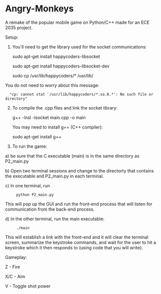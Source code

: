 Angry-Monkeys
=============

A remake of the popular mobile game on Python/C++ made for an ECE 2035 project.

Setup: 

1) You'll need to get the library used for the socket communications:

      sudo apt-get install happycoders-libsocket

      sudo apt-get install happycoders-libsocket-dev

      sudo cp /usr/lib/happycoders/* /usr/lib/

You do not need to worry about this message:

      "cp: cannot stat `/usr/lib/happycoders/*.so.0.*': No such file or directory"

2) To compile the .cpp files and link the socket library:

      g++ -lnsl -lsocket main.cpp -o main

   You may need to install g++ (C++ compiler):
   
      sudo apt-get install g++

3) To run the game:

a) be sure that the C executable (main) is in the same directory as P2_main.py

b) Open two terminal sessions and change to the directorty that contains
   the executable and P2_main.py in each terminal.
   
c) In one terminal, run

         python P2_main.py
         
   This will pop up the GUI and run the front-end process that will
   listen for communication from the back-end process.
   
d) In the other terminal, run the main executable:

         ./main
         
   This will establish a link with the front-end and it will clear the
   terminal screen, summarize the keystroke commands, and wait for the
   user to hit a keystroke which it then responds to (using code that
   you will write).

Gameplay:

Z - Fire

X/C - Aim

V - Toggle shot power
